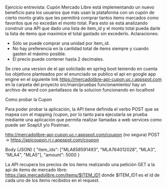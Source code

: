Ejercicio entrevista: Cupón
Mercado Libre está implementando un nuevo beneficio para los usuarios que más usan la
plataforma con un cupón de cierto monto gratis que les permitirá comprar tantos items
marcados como favoritos que no excedan el monto total. Para esto se está analizando
construir una API que dado una lista de item_id y el monto total pueda darle la lista de items
que maximice el total gastado sin excederlo.
Aclaraciones:
- Sólo se puede comprar una unidad por item_id.
- No hay preferencia en la cantidad total de items siempre y cuando gasten el máximo
posible.
- El precio puede contener hasta 2 decimales.

Se creo una version de el api solicitado en spring boot teniendo en cuenta los objetivos planteados por el enunciado
se publico el api en google app engine en el siguiente link https://mercadolibre-api-cupon.uc.r.appspot.com
en la carpeta del proyecto src/main/pruebas funcionamiento/
hay un archivo de word con pantallasos de la solucion funcionando en localhost

Como probar la Cupon

Para poder probar la aplicación, la API tiene definida el verbo POST que se mapea con el mapping /cupon, por lo tanto para ejecutarla
se prueba mediante una aplicación que permita realizar llamadas a web services como puede ser SoapUI y/o Postman.

http://mercadolibre-api-cupon.uc.r.appspot.com/coupon (no segura)
POST -> https://apicoupon.rj.r.appspot.com/coupon

Body (JSON)
{
"item_ids": ["MLA858591493", "MLA764012028", "MLA3", "MLA4", "MLA5"],
"amount": 5000
}

La API recupera los precios de los items realizando una petición GET a la api de items de mercado libre: https://api.mercadolibre.com/items/$ITEM_ID1 donde $ITEM_ID1 es el id de cada uno de los items recibidos en el request.
